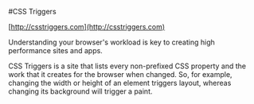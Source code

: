 #CSS Triggers

[http://csstriggers.com](http://csstriggers.com)

Understanding your browser's workload is key to creating high performance sites and apps.

CSS Triggers is a site that lists every non-prefixed CSS property and the work that it creates for the browser when changed. So, for example, changing the width or height of an element triggers layout, whereas changing its background will trigger a paint.
